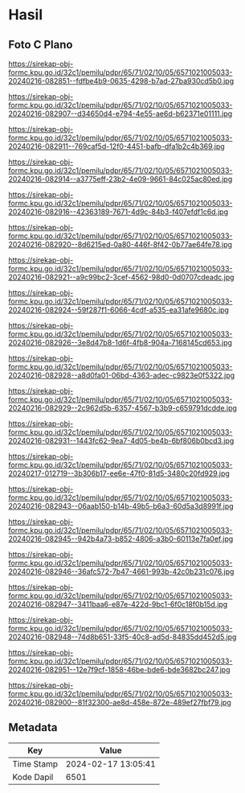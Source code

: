 # Hasil

## Foto C Plano

https://sirekap-obj-formc.kpu.go.id/32c1/pemilu/pdpr/65/71/02/10/05/6571021005033-20240216-082851--fdfbe4b9-0635-4298-b7ad-27ba930cd5b0.jpg

https://sirekap-obj-formc.kpu.go.id/32c1/pemilu/pdpr/65/71/02/10/05/6571021005033-20240216-082907--d34650d4-e794-4e55-ae6d-b62371e01111.jpg

https://sirekap-obj-formc.kpu.go.id/32c1/pemilu/pdpr/65/71/02/10/05/6571021005033-20240216-082911--769caf5d-12f0-4451-bafb-dfa1b2c4b369.jpg

https://sirekap-obj-formc.kpu.go.id/32c1/pemilu/pdpr/65/71/02/10/05/6571021005033-20240216-082914--a3775eff-23b2-4e09-9661-84c025ac80ed.jpg

https://sirekap-obj-formc.kpu.go.id/32c1/pemilu/pdpr/65/71/02/10/05/6571021005033-20240216-082916--42363189-7671-4d9c-84b3-f407efdf1c6d.jpg

https://sirekap-obj-formc.kpu.go.id/32c1/pemilu/pdpr/65/71/02/10/05/6571021005033-20240216-082920--8d6215ed-0a80-446f-8f42-0b77ae64fe78.jpg

https://sirekap-obj-formc.kpu.go.id/32c1/pemilu/pdpr/65/71/02/10/05/6571021005033-20240216-082921--a9c99bc2-3cef-4562-98d0-0d0707cdeadc.jpg

https://sirekap-obj-formc.kpu.go.id/32c1/pemilu/pdpr/65/71/02/10/05/6571021005033-20240216-082924--59f287f1-6066-4cdf-a535-ea31afe9680c.jpg

https://sirekap-obj-formc.kpu.go.id/32c1/pemilu/pdpr/65/71/02/10/05/6571021005033-20240216-082926--3e8d47b8-1d6f-4fb8-904a-7168145cd653.jpg

https://sirekap-obj-formc.kpu.go.id/32c1/pemilu/pdpr/65/71/02/10/05/6571021005033-20240216-082928--a8d0fa01-06bd-4363-adec-c9823e0f5322.jpg

https://sirekap-obj-formc.kpu.go.id/32c1/pemilu/pdpr/65/71/02/10/05/6571021005033-20240216-082929--2c962d5b-6357-4567-b3b9-c659791dcdde.jpg

https://sirekap-obj-formc.kpu.go.id/32c1/pemilu/pdpr/65/71/02/10/05/6571021005033-20240216-082931--1443fc62-9ea7-4d05-be4b-6bf806b0bcd3.jpg

https://sirekap-obj-formc.kpu.go.id/32c1/pemilu/pdpr/65/71/02/10/05/6571021005033-20240217-012719--3b306b17-ee6e-47f0-81d5-3480c20fd929.jpg

https://sirekap-obj-formc.kpu.go.id/32c1/pemilu/pdpr/65/71/02/10/05/6571021005033-20240216-082943--06aab150-b14b-49b5-b6a3-60d5a3d8991f.jpg

https://sirekap-obj-formc.kpu.go.id/32c1/pemilu/pdpr/65/71/02/10/05/6571021005033-20240216-082945--942b4a73-b852-4806-a3b0-60113e7fa0ef.jpg

https://sirekap-obj-formc.kpu.go.id/32c1/pemilu/pdpr/65/71/02/10/05/6571021005033-20240216-082946--36afc572-7b47-4661-993b-42c0b231c076.jpg

https://sirekap-obj-formc.kpu.go.id/32c1/pemilu/pdpr/65/71/02/10/05/6571021005033-20240216-082947--3411baa6-e87e-422d-9bc1-6f0c18f0b15d.jpg

https://sirekap-obj-formc.kpu.go.id/32c1/pemilu/pdpr/65/71/02/10/05/6571021005033-20240216-082948--74d8b651-33f5-40c8-ad5d-84835dd452d5.jpg

https://sirekap-obj-formc.kpu.go.id/32c1/pemilu/pdpr/65/71/02/10/05/6571021005033-20240216-082951--12e7f9cf-1858-46be-bde6-bde3682bc247.jpg

https://sirekap-obj-formc.kpu.go.id/32c1/pemilu/pdpr/65/71/02/10/05/6571021005033-20240216-082900--81f32300-ae8d-458e-872e-489ef27fbf79.jpg


## Metadata

| Key        | Value               |
| ---------- | ------------------- |
| Time Stamp | 2024-02-17 13:05:41 |
| Kode Dapil | 6501                |



